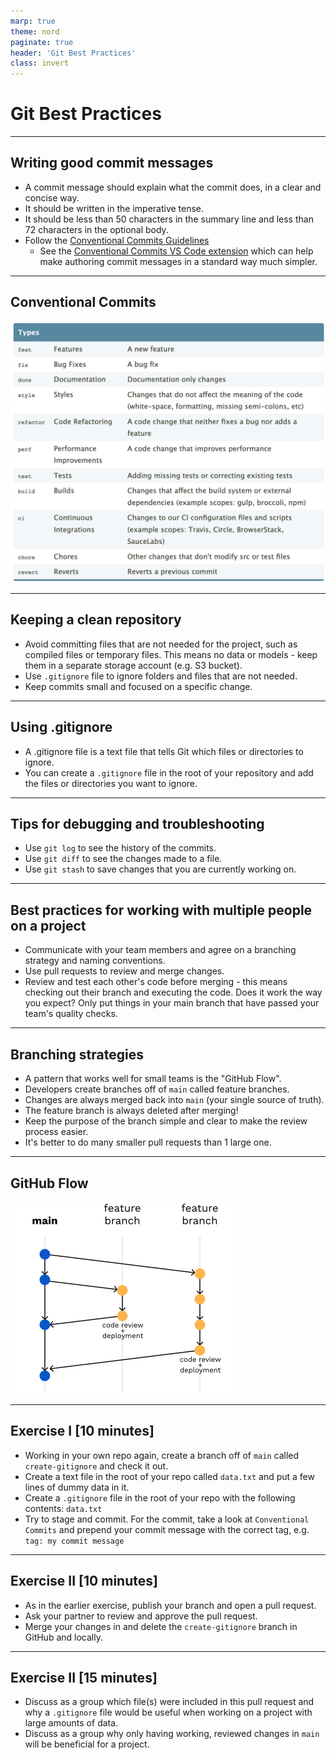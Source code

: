 ```yaml
---
marp: true
theme: nord
paginate: true
header: 'Git Best Practices'
class: invert
---
```


# Git Best Practices

---

## Writing good commit messages

- A commit message should explain what the commit does, in a clear and concise way.
- It should be written in the imperative tense.
- It should be less than 50 characters in the summary line and less than 72 characters in the optional body.
- Follow the [Conventional Commits Guidelines](https://www.conventionalcommits.org/en/v1.0.0/)
  - See the [Conventional Commits VS Code extension](https://marketplace.visualstudio.com/items?itemName=vivaxy.vscode-conventional-commits) which can help make authoring commit messages in a standard way much simpler.

---

## Conventional Commits

![width:600px](assets/img/conventional-commits.png)

---

## Keeping a clean repository

- Avoid committing files that are not needed for the project, such as compiled files or temporary files. This means no data or models - keep them in a separate storage account (e.g. S3 bucket).
- Use `.gitignore` file to ignore folders and files that are not needed.
- Keep commits small and focused on a specific change.

---

## Using .gitignore

- A .gitignore file is a text file that tells Git which files or directories to ignore.
- You can create a `.gitignore` file in the root of your repository and add the files or directories you want to ignore.

---

## Tips for debugging and troubleshooting

- Use `git log` to see the history of the commits.
- Use `git diff` to see the changes made to a file.
- Use `git stash` to save changes that you are currently working on.

---

## Best practices for working with multiple people on a project

- Communicate with your team members and agree on a branching strategy and naming conventions.
- Use pull requests to review and merge changes.
- Review and test each other's code before merging - this means checking out their branch and executing the code. Does it work the way you expect? Only put things in your main branch that have passed your team's quality checks.

---

## Branching strategies

- A pattern that works well for small teams is the "GitHub Flow".
- Developers create branches off of `main` called feature branches.
- Changes are always merged back into `main` (your single source of truth).
- The feature branch is always deleted after merging!
- Keep the purpose of the branch simple and clear to make the review process easier.
- It's better to do many smaller pull requests than 1 large one.

---

## GitHub Flow

![invert](assets/img/github-flow.png)

---

## Exercise I [10 minutes]

- Working in your own repo again, create a branch off of `main` called `create-gitignore` and check it out.
- Create a text file in the root of your repo called `data.txt` and put a few lines of dummy data in it.
- Create a `.gitignore` file in the root of your repo with the following contents: `data.txt`
- Try to stage and commit. For the commit, take a look at `Conventional Commits` and prepend your commit message with the correct tag, e.g. `tag: my commit message`

---

## Exercise II [10 minutes]

- As in the earlier exercise, publish your branch and open a pull request.
- Ask your partner to review and approve the pull request.
- Merge your changes in and delete the `create-gitignore` branch in GitHub and locally.

---

## Exercise II [15 minutes]

- Discuss as a group which file(s) were included in this pull request and why a `.gitignore` file would be useful when working on a project with large amounts of data.
- Discuss as a group why only having working, reviewed changes in `main` will be beneficial for a project.
